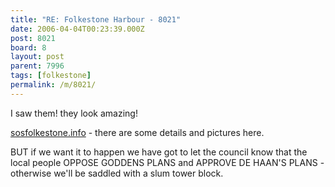 ```yaml
---
title: "RE: Folkestone Harbour - 8021"
date: 2006-04-04T00:23:39.000Z
post: 8021
board: 8
layout: post
parent: 7996
tags: [folkestone]
permalink: /m/8021/
---
```

I saw them! they look amazing!

<a href="http://www.sosfolkestone.info">sosfolkestone.info</a> - there are some details and pictures here.

BUT if we want it to happen we have got to let the council know that the local people OPPOSE GODDENS PLANS and APPROVE DE HAAN'S PLANS - otherwise we'll be saddled with a slum tower block.
